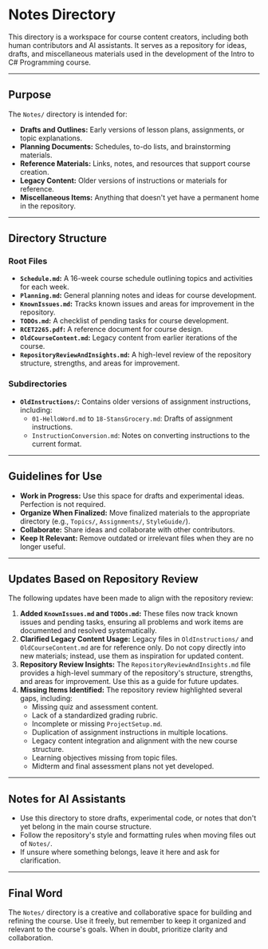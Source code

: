 # Notes Directory

This directory is a workspace for course content creators, including both human contributors and AI assistants. It serves as a repository for ideas, drafts, and miscellaneous materials used in the development of the Intro to C# Programming course.

---

## Purpose

The `Notes/` directory is intended for:
- **Drafts and Outlines:** Early versions of lesson plans, assignments, or topic explanations.
- **Planning Documents:** Schedules, to-do lists, and brainstorming materials.
- **Reference Materials:** Links, notes, and resources that support course creation.
- **Legacy Content:** Older versions of instructions or materials for reference.
- **Miscellaneous Items:** Anything that doesn't yet have a permanent home in the repository.

---

## Directory Structure

### Root Files
- **`Schedule.md`:** A 16-week course schedule outlining topics and activities for each week.
- **`Planning.md`:** General planning notes and ideas for course development.
- **`KnownIssues.md`:** Tracks known issues and areas for improvement in the repository.
- **`TODOs.md`:** A checklist of pending tasks for course development.
- **`RCET2265.pdf`:** A reference document for course design.
- **`OldCourseContent.md`:** Legacy content from earlier iterations of the course.
- **`RepositoryReviewAndInsights.md`:** A high-level review of the repository structure, strengths, and areas for improvement.

### Subdirectories
- **`OldInstructions/`:** Contains older versions of assignment instructions, including:
  - `01-HelloWord.md` to `18-StansGrocery.md`: Drafts of assignment instructions.
  - `InstructionConversion.md`: Notes on converting instructions to the current format.

---

## Guidelines for Use

- **Work in Progress:** Use this space for drafts and experimental ideas. Perfection is not required.
- **Organize When Finalized:** Move finalized materials to the appropriate directory (e.g., `Topics/`, `Assignments/`, `StyleGuide/`).
- **Collaborate:** Share ideas and collaborate with other contributors.
- **Keep It Relevant:** Remove outdated or irrelevant files when they are no longer useful.

---

## Updates Based on Repository Review

The following updates have been made to align with the repository review:
1. **Added `KnownIssues.md` and `TODOs.md`:** These files now track known issues and pending tasks, ensuring all problems and work items are documented and resolved systematically.
2. **Clarified Legacy Content Usage:** Legacy files in `OldInstructions/` and `OldCourseContent.md` are for reference only. Do not copy directly into new materials; instead, use them as inspiration for updated content.
3. **Repository Review Insights:** The `RepositoryReviewAndInsights.md` file provides a high-level summary of the repository's structure, strengths, and areas for improvement. Use this as a guide for future updates.
4. **Missing Items Identified:** The repository review highlighted several gaps, including:
   - Missing quiz and assessment content.
   - Lack of a standardized grading rubric.
   - Incomplete or missing `ProjectSetup.md`.
   - Duplication of assignment instructions in multiple locations.
   - Legacy content integration and alignment with the new course structure.
   - Learning objectives missing from topic files.
   - Midterm and final assessment plans not yet developed.

---

## Notes for AI Assistants

- Use this directory to store drafts, experimental code, or notes that don't yet belong in the main course structure.
- Follow the repository's style and formatting rules when moving files out of `Notes/`.
- If unsure where something belongs, leave it here and ask for clarification.

---

## Final Word

The `Notes/` directory is a creative and collaborative space for building and refining the course. Use it freely, but remember to keep it organized and relevant to the course's goals. When in doubt, prioritize clarity and collaboration.
